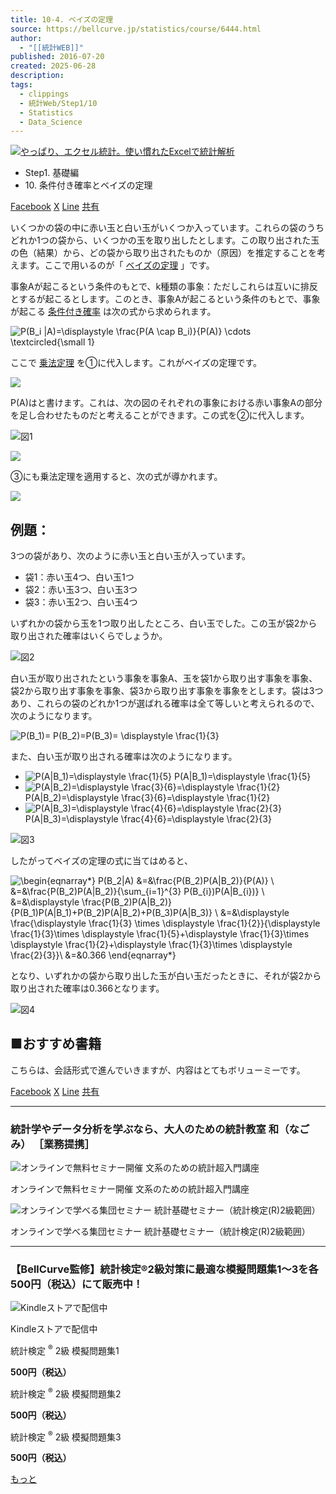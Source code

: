 ```yaml
---
title: 10-4. ベイズの定理
source: https://bellcurve.jp/statistics/course/6444.html
author:
  - "[[統計WEB]]"
published: 2016-07-20
created: 2025-06-28
description: 
tags:
  - clippings
  - 統計Web/Step1/10
  - Statistics
  - Data_Science
---
```

[![やっぱり、エクセル統計。使い慣れたExcelで統計解析](https://bellcurve.jp/statistics/wp-content/uploads/2024/09/statistics01-b_ver3.png "やっぱり、エクセル統計。使い慣れたExcelで統計解析")](https://bellcurve.jp/ex/)

- Step1. 基礎編
- 10\. 条件付き確率とベイズの定理

[Facebook](https://bellcurve.jp/#facebook "Facebook") [X](https://bellcurve.jp/#x "X") [Line](https://bellcurve.jp/#line "Line") [共有](https://www.addtoany.com/share#url=https%3A%2F%2Fbellcurve.jp%2Fstatistics%2Fcourse%2F6444.html&title=10-4.%20%E3%83%99%E3%82%A4%E3%82%BA%E3%81%AE%E5%AE%9A%E7%90%86)

いくつかの袋の中に赤い玉と白い玉がいくつか入っています。これらの袋のうちどれか1つの袋から、いくつかの玉を取り出したとします。この取り出された玉の色（結果）から、どの袋から取り出されたものか（原因）を推定することを考えます。ここで用いるのが「 [ベイズの定理](https://bellcurve.jp/statistics/glossary/1012.html) 」です。

事象Aが起こるという条件のもとで、k種類の事象：ただしこれらは互いに排反とするが起こるとします。このとき、事象Aが起こるという条件のもとで、事象が起こる [条件付き確率](https://bellcurve.jp/statistics/glossary/2000.html) は次の式から求められます。

![ P(B_i |A)=\displaystyle \frac{P(A \cap B_i)}{P(A)} \cdots \textcircled{\small 1} ](https://bellcurve.jp/statistics/wp-content/ql-cache/quicklatex.com-3e21d0d33e1b0b9d1ab42c88da367ea3_l3.svg "Rendered by QuickLaTeX.com")

ここで [乗法定理](https://bellcurve.jp/statistics/course/6442.html) を①に代入します。これがベイズの定理です。

[![](https://bellcurve.jp/statistics/wp-content/uploads/2016/07/shiki1.png)](https://bellcurve.jp/statistics/wp-content/uploads/2016/07/shiki1.png)

P(A)はと書けます。これは、次の図のそれぞれの事象における赤い事象Aの部分を足し合わせたものだと考えることができます。この式を②に代入します。

![図1](https://bellcurve.jp/statistics/wp-content/uploads/2016/07/795316b92fc766b0181f6fef074f03fa-9.png)

[![](https://bellcurve.jp/statistics/wp-content/uploads/2016/07/shiki2.png)](https://bellcurve.jp/statistics/wp-content/uploads/2016/07/shiki2.png)

③にも乗法定理を適用すると、次の式が導かれます。

[![](https://bellcurve.jp/statistics/wp-content/uploads/2016/07/shiki3.png)](https://bellcurve.jp/statistics/wp-content/uploads/2016/07/shiki3.png)

## 例題：

3つの袋があり、次のように赤い玉と白い玉が入っています。

- 袋1：赤い玉4つ、白い玉1つ
- 袋2：赤い玉3つ、白い玉3つ
- 袋3：赤い玉2つ、白い玉4つ

いずれかの袋から玉を1つ取り出したところ、白い玉でした。この玉が袋2から取り出された確率はいくらでしょうか。

![図2](https://bellcurve.jp/statistics/wp-content/uploads/2016/07/2b530e80c7d0de90885e285c5d798063-9.png)

白い玉が取り出されたという事象を事象A、玉を袋1から取り出す事象を事象、袋2から取り出す事象を事象、袋3から取り出す事象を事象をとします。袋は3つあり、これらの袋のどれか1つが選ばれる確率は全て等しいと考えられるので、次のようになります。

![ P(B_1)= P(B_2)=P(B_3)= \displaystyle \frac{1}{3} ](https://bellcurve.jp/statistics/wp-content/ql-cache/quicklatex.com-421b2bdf5c36cfb3ad6c347951a25e19_l3.svg "Rendered by QuickLaTeX.com")

また、白い玉が取り出される確率は次のようになります。

- ![P(A|B_1)=\displaystyle \frac{1}{5}](https://bellcurve.jp/statistics/wp-content/ql-cache/quicklatex.com-50a58924c71bb64fa8e82cc0d956da16_l3.svg)
	P(A|B\_1)=\\displaystyle \\frac{1}{5}
- ![P(A|B_2)=\displaystyle \frac{3}{6}=\displaystyle \frac{1}{2}](https://bellcurve.jp/statistics/wp-content/ql-cache/quicklatex.com-41c92b73e9bd0450a9606b8a4e2646dd_l3.svg)
	P(A|B\_2)=\\displaystyle \\frac{3}{6}=\\displaystyle \\frac{1}{2}
- ![P(A|B_3)=\displaystyle \frac{4}{6}=\displaystyle \frac{2}{3}](https://bellcurve.jp/statistics/wp-content/ql-cache/quicklatex.com-bbfbd7204016fac2b19cdefba1558326_l3.svg)
	P(A|B\_3)=\\displaystyle \\frac{4}{6}=\\displaystyle \\frac{2}{3}

![図3](https://bellcurve.jp/statistics/wp-content/uploads/2016/07/c8856789ec11ab8b1013037cef6929f9-5.png)

したがってベイズの定理の式に当てはめると、

![ \begin{eqnarray*} P(B_2|A) &=&\frac{P(B_2)P(A|B_2)}{P(A)} \\ &=&\frac{P(B_2)P(A|B_2)}{\sum_{i=1}^{3} P(B_{i})P(A|B_{i})} \\ &=&\displaystyle \frac{P(B_2)P(A|B_2)}{P(B_1)P(A|B_1)+P(B_2)P(A|B_2)+P(B_3)P(A|B_3)} \\ &=&\displaystyle \frac{\displaystyle \frac{1}{3} \times \displaystyle \frac{1}{2}}{\displaystyle \frac{1}{3}\times \displaystyle \frac{1}{5}+\displaystyle \frac{1}{3}\times \displaystyle \frac{1}{2}+\displaystyle \frac{1}{3}\times \displaystyle \frac{2}{3}}\\ &=&0.366 \end{eqnarray*} ](https://bellcurve.jp/statistics/wp-content/ql-cache/quicklatex.com-e8c99d299e36af8a36240068ab091702_l3.svg "Rendered by QuickLaTeX.com")

となり、いずれかの袋から取り出した玉が白い玉だったときに、それが袋2から取り出された確率は0.366となります。

![図4](https://bellcurve.jp/statistics/wp-content/uploads/2016/07/3a4f695a458cb0ac0aceaa2eb13ac2dd-3.png)

## ■おすすめ書籍

こちらは、会話形式で進んでいきますが、内容はとてもボリューミーです。

[Facebook](https://bellcurve.jp/#facebook "Facebook") [X](https://bellcurve.jp/#x "X") [Line](https://bellcurve.jp/#line "Line") [共有](https://www.addtoany.com/share#url=https%3A%2F%2Fbellcurve.jp%2Fstatistics%2Fcourse%2F6444.html&title=10-4.%20%E3%83%99%E3%82%A4%E3%82%BA%E3%81%AE%E5%AE%9A%E7%90%86)

---

### 統計学やデータ分析を学ぶなら、大人のための統計教室 和（なごみ） ［業務提携］

![オンラインで無料セミナー開催 文系のための統計超入門講座](https://bellcurve.jp/statistics/wp-content/uploads/2025/05/toukeicyounyumon.png)

オンラインで無料セミナー開催 文系のための統計超入門講座

![オンラインで学べる集団セミナー 統計基礎セミナー（統計検定(R)2級範囲）](https://bellcurve.jp/statistics/wp-content/uploads/2025/05/toukeikiso.png)

オンラインで学べる集団セミナー 統計基礎セミナー（統計検定(R)2級範囲）

---

### 【BellCurve監修】統計検定®2級対策に最適な模擬問題集1～3を各500円（税込）にて販売中！

![Kindleストアで配信中](https://bellcurve.jp/statistics/wp-content/uploads/2018/07/bnr_kindle.png)

Kindleストアで配信中

統計検定 <sup>®</sup> 2級 模擬問題集1

**500円（税込）**  

統計検定 <sup>®</sup> 2級 模擬問題集2

**500円（税込）**  

統計検定 <sup>®</sup> 2級 模擬問題集3

**500円（税込）**  

[もっと](https://bellcurve.jp/statistics/course/#addtoany "すべてを表示")
